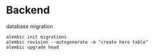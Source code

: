 # Backend 


database migration 


```
alembic init migrations 
alembic revision --autogenerate -m "create hero table"
alembic upgrade head
```
